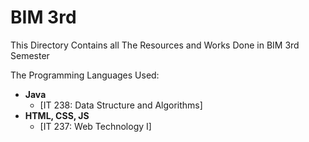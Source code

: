 # BIM 3rd

This Directory Contains all The Resources and Works Done in BIM 3rd Semester

The Programming Languages Used:

- **Java**
  - [IT 238: Data Structure and Algorithms]
    <br>
- **HTML, CSS, JS**
  - [IT 237: Web Technology I]
